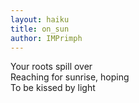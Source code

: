 ```yaml
---
layout: haiku
title: on_sun
author: IMPrimph
---
```


Your roots spill over<br>
Reaching for sunrise, hoping<br>
To be kissed by light<br>